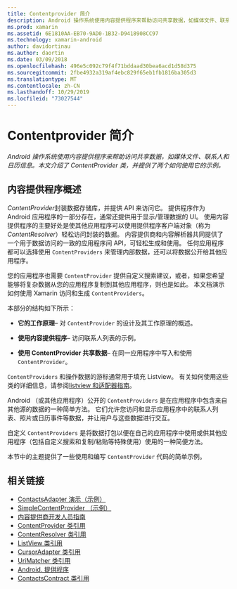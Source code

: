 ```yaml
---
title: Contentprovider 简介
description: Android 操作系统使用内容提供程序来帮助访问共享数据，如媒体文件、联系人和日历信息。 本文介绍了 ContentProvider 类，并提供了两个如何使用它的示例。
ms.prod: xamarin
ms.assetid: 6E1810AA-EB70-9AD0-1B32-D9418908CC97
ms.technology: xamarin-android
author: davidortinau
ms.author: daortin
ms.date: 03/09/2018
ms.openlocfilehash: 496e5c092c79f4f71bddaad30bea6acd1d58d375
ms.sourcegitcommit: 2fbe4932a319af4ebc829f65eb1fb1816ba305d3
ms.translationtype: MT
ms.contentlocale: zh-CN
ms.lasthandoff: 10/29/2019
ms.locfileid: "73027544"
---
```

# <a name="intro-to-contentproviders"></a>Contentprovider 简介

_Android 操作系统使用内容提供程序来帮助访问共享数据，如媒体文件、联系人和日历信息。本文介绍了 ContentProvider 类，并提供了两个如何使用它的示例。_

## <a name="content-providers-overview"></a>内容提供程序概述

*ContentProvider*封装数据存储库，并提供 API 来访问它。 提供程序作为 Android 应用程序的一部分存在，通常还提供用于显示/管理数据的 UI。 使用内容提供程序的主要好处是使其他应用程序可以使用提供程序客户端对象（称为*ContentResolver*）轻松访问封装的数据。 内容提供商和内容解析器共同提供了一个用于数据访问的一致的应用程序间 API，可轻松生成和使用。 任何应用程序都可以选择使用 `ContentProviders` 来管理内部数据，还可以将数据公开给其他应用程序。

您的应用程序也需要 `ContentProvider` 提供自定义搜索建议，或者，如果您希望能够将复杂数据从您的应用程序复制到其他应用程序，则也是如此。 本文档演示如何使用 Xamarin 访问和生成 `ContentProviders`。

本部分的结构如下所示：

- **它的工作原理**&ndash; 对 `ContentProvider` 的设计及其工作原理的概述。

- **使用内容提供程序**&ndash; 访问联系人列表的示例。

- **使用 ContentProvider 共享数据**&ndash; 在同一应用程序中写入和使用 `ContentProvider`。

`ContentProviders` 和操作数据的游标通常用于填充 Listview。 有关如何使用这些类的详细信息，请参阅[listview 和适配器指南](~/android/user-interface/layouts/list-view/index.md)。

Android （或其他应用程序）公开的 `ContentProviders` 是在应用程序中包含来自其他源的数据的一种简单方法。 它们允许您访问和显示应用程序中的联系人列表、照片或日历事件等数据，并让用户与这些数据进行交互。

自定义 `ContentProviders` 是将数据打包以便在自己的应用程序中使用或供其他应用程序（包括自定义搜索和复制/粘贴等特殊使用）使用的一种简便方法。

本节中的主题提供了一些使用和编写 `ContentProvider` 代码的简单示例。

## <a name="related-links"></a>相关链接

- [ContactsAdapter 演示（示例）](https://docs.microsoft.com/samples/xamarin/monodroid-samples/platformfeatures-contactsadapterdemo)
- [SimpleContentProvider （示例）](https://docs.microsoft.com/samples/xamarin/monodroid-samples/platformfeatures-simplecontentprovider)
- [内容提供商开发人员指南](https://developer.android.com/guide/topics/providers/content-providers.html)
- [ContentProvider 类引用](xref:Android.Content.ContentProvider)
- [ContentResolver 类引用](xref:Android.Content.ContentResolver)
- [ListView 类引用](xref:Android.Widget.ListView)
- [CursorAdapter 类引用](xref:Android.Widget.CursorAdapter)
- [UriMatcher 类引用](xref:Android.Content.UriMatcher)
- [Android. 提供程序](xref:Android.Provider)
- [ContactsContract 类引用](xref:Android.Provider.ContactsContract)
